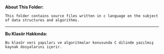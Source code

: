 **About This Folder:**  
```
This folder contains source files written in c language on the subject of data structures and algorithms.
```
---
**Bu Klasör Hakkında:**  
```
Bu klasör veri yapıları ve algoritmalar konusunda C dilinde yazılmış kaynak dosyalarını içerir.
```
